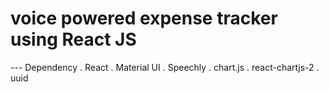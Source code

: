 # voice powered expense tracker using React JS

--- Dependency 
        . React
        . Material UI
        . Speechly
        . chart.js
        . react-chartjs-2
        . uuid